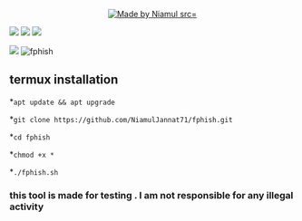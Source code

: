 <p align="center">
<a href="https://is.gd/UQreTd"><img title="Made by Niamul src="https:www.facebook.com/realniamul91/
</p>
<p>
<a href="https://img.shields.io/badge/Niamul-Jannat-green" ><img  src="https://img.shields.io/badge/Niamul-Jannat-blue"></a>  <a href="#" ><img  src="https://img.shields.io/badge/FPHISH-red"></a>  <a href="#"><img src="https://img.shields.io/badge/MADE%20IN%20-BASH-black"></a></p>

<a href="https://www.facebook.com/real.niamul.91" > <img src="https://img.shields.io/badge/Facebook-1877F2?style=for-the-badge&logo=facebook&logoColor=white" ></a>
![fphish](https://user-images.githubusercontent.com/56459297/153333346-e05b9695-e59a-4931-91e4-68f4657fbff9.png)

## termux installation 
*`apt update && apt upgrade`

*`git clone https://github.com/NiamulJannat71/fphish.git`

*`cd fphish`

*`chmod +x *`

*`./fphish.sh`
### this tool is made for testing . I am not responsible for any illegal activity






